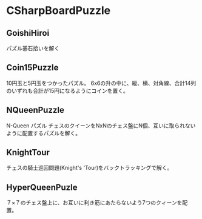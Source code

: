 # CSharpBoardPuzzle

## GoishiHiroi

パズル碁石拾いを解く


## Coin15Puzzle

10円玉と5円玉をつかったパズル。
6x6の升の中に、縦、横、対角線、合計14列のいずれも合計が15円になるようにコインを置く。


## NQueenPuzzle

N-Queen パズル
チェスのクイーンをNxNのチェス盤にN個、互いに取られないように配置するパズルを解く。

## KnightTour

チェスの騎士巡回問題(Knight's 'Tour)をバックトラッキングで解く。

## HyperQueenPuzle

７×７のチェス盤上に、お互いに利き筋にあたらないよう7つのクィーンを配置。